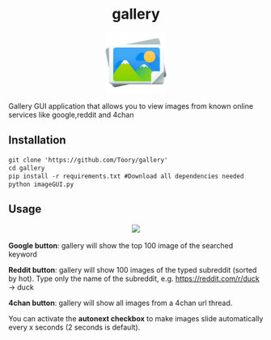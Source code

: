 <h1 align="center"> gallery </h1>
<p align="center"> 
  <img src="https://github.com/Toory/gallery/raw/master/gallery.png"  width="120" height="120">
</p>

Gallery GUI application that allows you to view images from known online services like google,reddit and 4chan

## Installation

	git clone 'https://github.com/Toory/gallery'
	cd gallery
	pip install -r requirements.txt #Download all dependencies needed
	python imageGUI.py
  
## Usage
<p align="center"> 
  <img src="https://i.imgur.com/QmL2TC9.gif">
</p>

**Google button**: gallery will show the top 100 image of the searched keyword

**Reddit button**: gallery will show 100 images of the typed subreddit (sorted by hot). Type only the name of the subreddit, e.g. https://reddit.com/r/duck -> duck

**4chan button**: gallery will show all images from a 4chan url thread.

You can activate the **autonext checkbox** to make images slide automatically every x seconds (2 seconds is default).
